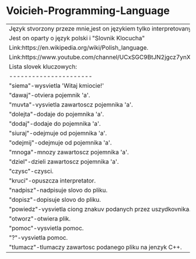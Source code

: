 # Voicieh-Programming-Language
<table>
<tr><td>Język stvorzony przeze mnie,jest on językiem tylko interpretovanym.</td></tr>
<tr><td>Jest on oparty o język polski i "Slovnik Klocucha"</td></tr>
<tr><td> Link:https://en.wikipedia.org/wiki/Polish_language.</td></tr>
<tr><td> Link:https://www.youtube.com/channel/UCxSGC9BtJN2jgcz7ynXWdOw.</td></tr>
<tr><td>Lista slovek kluczowych:</td></tr>
<tr><td>----------------------</td></tr>
<tr><td>"siema"-wysvietla 'Witaj kmiocie!'</td></tr>
<tr><td>"dawaj"-otviera pojemnik 'a'.</td></tr>
<tr><td>"muvta"-vysvietla zawartoscz pojemnika 'a'.</td></tr>
<tr><td>"dolejta"-dodaje do pojemnika 'a'.</td></tr>
<tr><td>"dodaj"-dodaje do pojemnika 'a'.</td></tr>
<tr><td>"siuraj"-odejmuje od pojemnika 'a'.</td></tr>
<tr><td>"odejmij"-odejmuje od pojemnika 'a'.</td></tr>
<tr><td>"mnoga"-mnozy zawartoscz pojemnika 'a'.</td></tr> 
<tr><td>"dziel"-dzieli zawartoscz pojemnika 'a'.</td></tr>
<tr><td>"czysc"-czysci.</td></tr>
<tr><td>"kruci"-opuszcza interpretator.</td></tr>
<tr><td>"nadpisz"-nadpisuje slovo do pliku.</td></tr>
<tr><td>"dopisz"-dopisuje slovo do pliku.</td></tr>
<tr><td>"powiedz"-vysvietla ciong znakuv podanych przez uszydkovnika.</td></tr>
<tr><td>"otworz"-otwiera plik.</td></tr>
<tr><td>"pomoc"-vysvietla pomoc.</td></tr>
<tr><td>"?"-vysvietla pomoc.</td></tr>
<tr><td>"tlumacz"-tlumaczy zawartosc podanego pliku na jenzyk C++.</td></tr>
</table>
